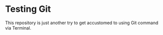 # Testing Git

This repository is just another try to get accustomed to using Git command via Terminal.